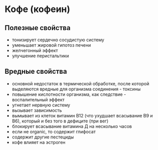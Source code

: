 # Кофе (кофеин)


## Полезные свойства
- тонизирует сердечно сосудистую систему
- уменьшает жировой гипотоз печени
- желчегонный эффект
- улучшение перистальтики

## Вредные свойства
- основной недостаток в термической обработке, после которой выделяются вредные для организма соединения - токсины
- повышение кислотности организма, как следствие - воспалительный эффект
- угнетает нервную систему
- вызывает зависимость
- вымывает из клеток витамин B12 (что ухудшает всасывание B9 и B6), который и без того в дефиците (при вег)
- блокирует всасывание витамина Д на несколько часов
- если не organic, то содержит глифосат
- содержит другие пестециды
- кофе влияет на эстроген
